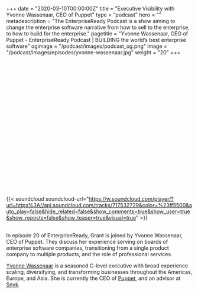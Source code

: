 +++
date = "2020-03-10T00:00:00Z"
title = "Executive Visibility with Yvonne Wassenaar, CEO of Puppet"
type = "podcast"
hero = ""
metadescription = "The EnterpriseReady Podcast is a show aiming to change the enterprise software narrative from how to sell to the enterprise, to how to build for the enterprise."
pagetitle = "Yvonne Wassenaar, CEO of Puppet - EnterpriseReady Podcast | BUILDING the world’s best enterprise software"
ogimage = "/podcast/images/podcast_og.png"
image = "/podcast/images/episodes/yvonne-wassenaar.jpg"
weight = "20"
+++

<div style="margin: 40px 0; width:100%;"><iframe width="100%" height="300" scrolling="no" frameborder="no" allow="autoplay" src=""></iframe></div>


{{< soundcloud soundcloud-url="https://w.soundcloud.com/player/?url=https%3A//api.soundcloud.com/tracks/717532729&color=%23ff5500&auto_play=false&hide_related=false&show_comments=true&show_user=true&show_reposts=false&show_teaser=true&visual=true" >}}

\
In episode 20 of EnterpriseReady, Grant is joined by Yvonne Wassenaar, CEO of Puppet. They discuss her experience serving on boards of enterprise software companies, transitioning from a single product company to multiple products, and the role of professional services.

[Yvonne Wassenaar](https://twitter.com/ytechdata) is a seasoned C-level executive with broad experience scaling, diversifying, and transforming businesses throughout the Americas, Europe, and Asia. She is currently the CEO of [Puppet](https://puppet.com/), and an advisor at [Snyk](https://snyk.io/).